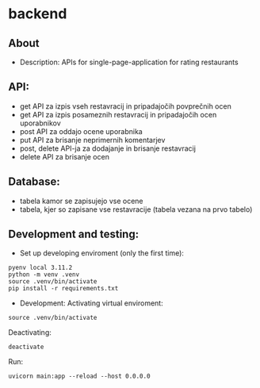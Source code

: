 # backend

## About
- Description: APIs for single-page-application for rating restaurants

## API:
- get API za izpis vseh restavracij in pripadajočih povprečnih ocen
- get API za izpis posameznih restavracij in pripadajočih ocen uporabnikov
- post API za oddajo ocene uporabnika
- put API za brisanje neprimernih komentarjev
- post, delete API-ja za dodajanje in brisanje restavracij
- delete API za brisanje ocen

## Database:
- tabela kamor se zapisujejo vse ocene
- tabela, kjer so zapisane vse restavracije (tabela vezana na prvo tabelo)

## Development and testing:
- Set up developing enviroment (only the first time):
```
pyenv local 3.11.2
python -m venv .venv
source .venv/bin/activate
pip install -r requirements.txt
```

- Development:
Activating virtual enviroment:
```
source .venv/bin/activate
```
Deactivating:
```
deactivate
```
Run:
```
uvicorn main:app --reload --host 0.0.0.0
```